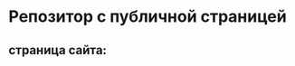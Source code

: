 # Репозитор с публичной страницей
## страница сайта:
<!-- Здесь будет ссылка на публичную страницу -->